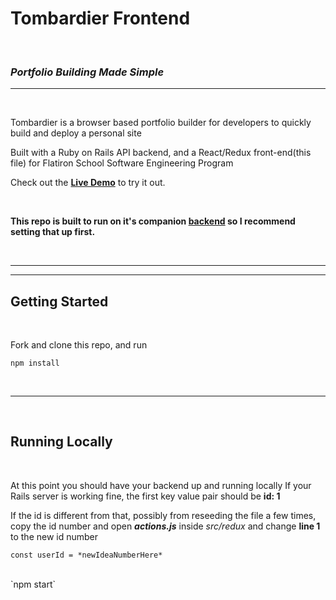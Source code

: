 # Tombardier Frontend

<br>

### *Portfolio Building Made Simple*

---

<br>

Tombardier is a browser based portfolio builder for developers to quickly build and deploy a personal site

Built with a Ruby on Rails API backend, and a React/Redux front-end(this file) for Flatiron School Software Engineering Program

Check out the **[Live Demo](https://tombardier.netlify.app/)** to try it out.

<br>


**This repo is built to run on it's companion [backend]() so I recommend setting that up first.**

<br>

---
---

## Getting Started

<br>


Fork and clone this repo, and run

`npm install`

<br>

---

<br>

## Running Locally

<br>

At this point you should have your backend up and running locally
If your Rails server is working fine, the first key value pair should be **id: 1**

If the id is different from that, possibly from reseeding the file a few times, copy the id number and open ***actions.js*** inside *src/redux* and change **line 1** to the new id number

`const userId = *newIdeaNumberHere*`
<br>

<br>
`npm start`

